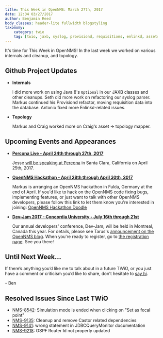 ```yaml
---
title: This Week in OpenNMS: March 27th, 2017
date: 12:34 03/27/2017
author: Benjamin Reed
body_classes: header-lite fullwidth blogstyling
taxonomy:
    category: twio
    tag: [twio, jaxb, syslog, provisiond, requisitions, enlinkd, assets, topology, percona live, hackathon, dev-jam]
---
```


It's time for This Week in OpenNMS!  In the last week we worked on various internals and cleanup, and topology.

<!-- git log --all --no-merges --since='2017-03-20 00:00:00' --until='2017-03-27 00:00:00' --format='%Cblue%ai %Cgreen%aN %Cred%d %Creset%s %Cblue(%H)' | sort | less -R -->

## Github Project Updates

* __Internals__

  I did more work on using Java 8's `Optional` in our JAXB classes and other cleanups.  Seth did more work on refactoring our syslog parser.  Markus continued his Provisiond refactor, moving requisition data into the database.  Antonio fixed more Enlinkd-related issues.

* __Topology__

  Markus and Craig worked more on Craig's asset -> topology mapper.


## Upcoming Events and Appearances

* __[Percona Live - April 24th through 27th, 2017](https://www.percona.com/live/17/)__

  Jesse [will be speaking at Percona](https://www.percona.com/live/17/users/jesse-white) in Santa Clara, California on April 25th, 2017.

* __[OpenNMS Hackathon - April 28th through April 30th, 2017](http://doodle.com/poll/khqydbip8ee76ine)__

  Markus is arranging an OpenNMS hackathon in Fulda, Germany at the end of April.  If you'd like to hack on the OpenNMS code fixing bugs, implementing features, or just want to talk with other OpenNMS developers, please follow this link to let them know you're interested in joining: [OpenNMS Hackathon Doodle](http://doodle.com/poll/khqydbip8ee76ine)

* __[Dev-Jam 2017 - Concordia University - July 16th through 21st](http://www.opennms.com/opennms-dev-jam-registration)__

  Our annual developers' conference, Dev-Jam, will be held in Montreal, Canada this year.  For details, please see Tarus's [announcement on the OpenNMS blog](https://opennms.org/en/blog/2017-03-07-devjam-2017).  When you're ready to register, go to [the registration page](http://www.opennms.com/opennms-dev-jam-registration).  See you there!


## Until Next Week…

If there’s anything you’d like me to talk about in a future TWiO, or you just have a comment or criticism you’d like to share, don’t hesitate to [say hi](mailto:twio@opennms.org).

\- Ben

<!--
  https://github.com/OpenNMS/twio-fodder/blob/master/scripts/twio-issues-list.pl
-->

## Resolved Issues Since Last TWiO

* [NMS-8542](https://issues.opennms.org/browse/NMS-8542): Simulation mode is ended when clicking on "Set as focal point"
* [NMS-9135](https://issues.opennms.org/browse/NMS-9135): Cleanup and remove Castor related dependencies
* [NMS-9141](https://issues.opennms.org/browse/NMS-9141): wrong statement in JDBCQueryMonitor documentation
* [NMS-9218](https://issues.opennms.org/browse/NMS-9218): OSPF Router Id not properly updated

